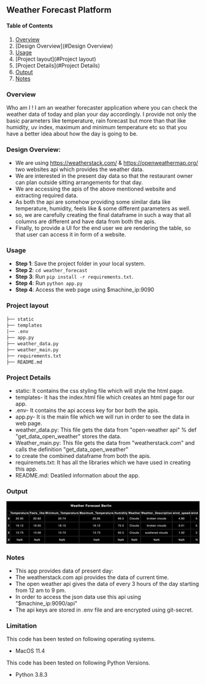 ## Weather Forecast Platform

#### Table of Contents
1. [Overview](#Overview)
2. [Design Overview](#Design Overview)
3. [Usage](#Usage)
4. [Project layout](#Project layout)
5. [Project Details](#Project Details)
6. [Output](#Output)
7. [Notes](#Notes)

### Overview
Who am I ! I am an weather forecaster application where you can check the weather data of today and plan your day accordingly.
I provide not only the basic parameters like temperature, rain forecast but more than that like humidity, uv index, maximum and minimum temperature etc so that you have a better idea about 
how the day is going to be.

### Design Overview:
- We are using https://weatherstack.com/ & https://openweathermap.org/ two websites api which provides the weather data.
- We are interested in the present day data so that the restaurant owner can plan outside sitting arrangements for that day.
- We are accessing the apis of the above mentioned website and extracting required data.
- As both the api are somehow providing some similar data like temperature, humidity, feels like & some different parameters as well.
- so, we are carefully creating the final dataframe in such a way that all columns are different and have data from both the apis.
- Finally, to provide a UI for the end user we are rendering the table, so that user can access it in form of a website.

### Usage
* **Step 1**: Save the project folder in your local system.
* **Step 2**: `cd weather_forecast`
* **Step 3**: Run `pip install -r requirements.txt`.
* **Step 4**: Run `python app.py`
* **Step 4**: Access the web page using $machine_ip:9090

### Project layout
```
├── static
├── templates
|── .env
├── app.py
├── weather_data.py
├── weather_main.py
├── requirements.txt
├── README.md
```

### Project Details
- static: It contains the css styling file which will style the html page.
- templates- It has the index.html file which creates an html page for our app.
- .env- It contains the api access key for bor both the apis.
- app.py- It is the main file which we will run in order to see the data in web page.
- weather_data.py: This file gets the data from "open-weather api" % def "get_data_open_weather" stores the data.
- Weather_main.py: This file gets the data from "weatherstack.com" and calls the definition "get_data_open_weather"
- to create the combined dataframe from both the apis.
- requiremets.txt: It has all the libraries which we have used in creating this app.
- README.md: Deatiled information about the app.

### Output
![Output](img/Output.png)

### Notes
- This app provides data of present day:
- The weatherstack.com api provides the data of current time.
- The open weather api gives the data of every 3 hours of the day starting from 12 am to 9 pm.
- In order to access the json data use this api using "$machine_ip:9090/api"
- The api keys are stored in .env file and are encrypted using git-secret.

### Limitation
This code has been tested on following operating systems.
 * MacOS 11.4

This code has been tested on following Python Versions.
* Python 3.8.3